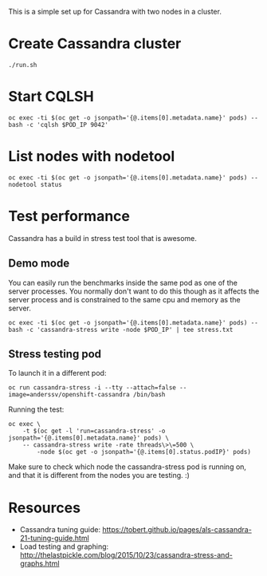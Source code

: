 This is a simple set up for Cassandra with two nodes in a cluster.

# Create Cassandra cluster

    ./run.sh

# Start CQLSH

    oc exec -ti $(oc get -o jsonpath='{@.items[0].metadata.name}' pods) -- bash -c 'cqlsh $POD_IP 9042'

# List nodes with nodetool

    oc exec -ti $(oc get -o jsonpath='{@.items[0].metadata.name}' pods) -- nodetool status

# Test performance

Cassandra has a build in stress test tool that is awesome.

## Demo mode

You can easily run the benchmarks inside the same pod as one of the server processes. You normally don't want to do this though as it affects the server process and is constrained to the same cpu and memory as the server.

    oc exec -ti $(oc get -o jsonpath='{@.items[0].metadata.name}' pods) -- bash -c 'cassandra-stress write -node $POD_IP' | tee stress.txt

## Stress testing pod
To launch it in a different pod:

    oc run cassandra-stress -i --tty --attach=false --image=anderssv/openshift-cassandra /bin/bash

Running the test:
    
    oc exec \
        -t $(oc get -l 'run=cassandra-stress' -o jsonpath='{@.items[0].metadata.name}' pods) \
        -- cassandra-stress write -rate threads\>\=500 \
            -node $(oc get -o jsonpath='{@.items[0].status.podIP}' pods)

Make sure to check which node the cassandra-stress pod is running on, and that it is different from the nodes you are testing. :)

# Resources

- Cassandra tuning guide: https://tobert.github.io/pages/als-cassandra-21-tuning-guide.html
- Load testing and graphing: http://thelastpickle.com/blog/2015/10/23/cassandra-stress-and-graphs.html